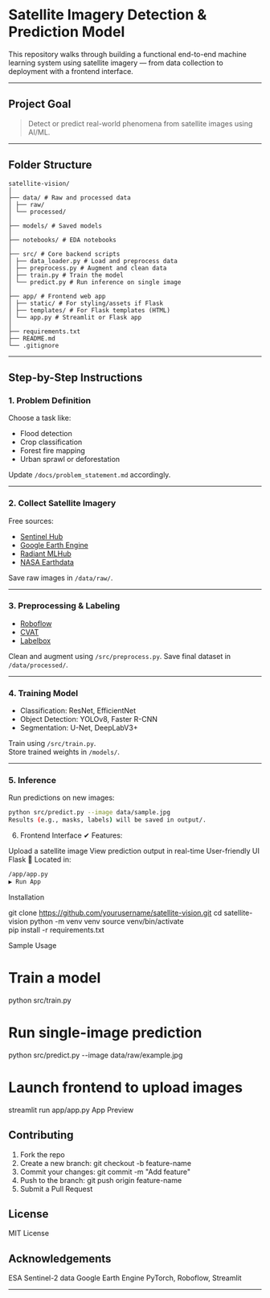 #  Satellite Imagery Detection & Prediction Model

This repository walks through building a functional end-to-end machine learning system using satellite imagery — from data collection to deployment with a frontend interface.

---

##  Project Goal

> Detect or predict real-world phenomena from satellite images using AI/ML.

---

## Folder Structure
```
satellite-vision/
│
├── data/ # Raw and processed data
│ ├── raw/
│ └── processed/
│
├── models/ # Saved models
│
├── notebooks/ # EDA notebooks
│
├── src/ # Core backend scripts
│ ├── data_loader.py # Load and preprocess data
│ ├── preprocess.py # Augment and clean data
│ ├── train.py # Train the model
│ └── predict.py # Run inference on single image
│
├── app/ # Frontend web app
│ ├── static/ # For styling/assets if Flask
│ ├── templates/ # For Flask templates (HTML)
│ └── app.py # Streamlit or Flask app
│
├── requirements.txt 
├── README.md
└── .gitignore
```
---

##  Step-by-Step Instructions

### 1. Problem Definition
Choose a task like:
- Flood detection
- Crop classification
- Forest fire mapping
- Urban sprawl or deforestation

Update `/docs/problem_statement.md` accordingly.

---

### 2. Collect Satellite Imagery

Free sources:
- [Sentinel Hub](https://www.sentinel-hub.com/)
- [Google Earth Engine](https://earthengine.google.com/)
- [Radiant MLHub](https://www.mlhub.earth/)
- [NASA Earthdata](https://earthdata.nasa.gov/)

Save raw images in `/data/raw/`.

---

### 3. Preprocessing & Labeling

- [Roboflow](https://roboflow.com/)
- [CVAT](https://cvat.org/)
- [Labelbox](https://labelbox.com/)

Clean and augment using `/src/preprocess.py`. Save final dataset in `/data/processed/`.

---

###  4. Training Model

- Classification: ResNet, EfficientNet
- Object Detection: YOLOv8, Faster R-CNN
- Segmentation: U-Net, DeepLabV3+

Train using `/src/train.py`.  
Store trained weights in `/models/`.

---

###  5. Inference

Run predictions on new images:
```bash
python src/predict.py --image data/sample.jpg
Results (e.g., masks, labels) will be saved in output/.
```

 6. Frontend Interface
✔ Features:

Upload a satellite image
View prediction output in real-time
User-friendly UI Flask
📁 Located in:
```bash
/app/app.py
▶ Run App
```
 Installation

git clone https://github.com/yourusername/satellite-vision.git
cd satellite-vision
python -m venv venv
source venv/bin/activate  
pip install -r requirements.txt

Sample Usage

# Train a model
python src/train.py

# Run single-image prediction
python src/predict.py --image data/raw/example.jpg

# Launch frontend to upload images
streamlit run app/app.py
 App Preview

## Contributing

1. Fork the repo
2. Create a new branch: git checkout -b feature-name
3. Commit your changes: git commit -m "Add feature"
4. Push to the branch: git push origin feature-name
5. Submit a Pull Request

## License

MIT License

## Acknowledgements

ESA Sentinel-2 data
Google Earth Engine
PyTorch, Roboflow, Streamlit

---

